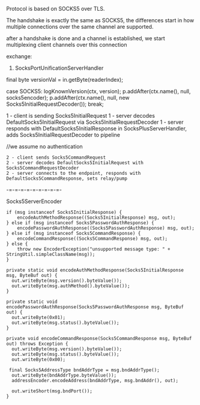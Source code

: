 Protocol is based on SOCKS5 over TLS.


The handshake is exactly the same as SOCKS5, the differences start in how multiple connections over the same channel are supported.

after a handshake is done and a channel is established, we start multiplexing client channels over this connection

exchange:

1) SocksPortUnificationServerHandler

final byte versionVal = in.getByte(readerIndex);

case SOCKS5:
	logKnownVersion(ctx, version);
	p.addAfter(ctx.name(), null, socks5encoder);
	p.addAfter(ctx.name(), null, new Socks5InitialRequestDecoder());
	break;

1 - client is sending Socks5InitialRequest
1 - server decodes DefaultSocks5InitialRequest via Socks5InitialRequestDecoder
1 - server responds with DefaultSocks5InitialResponse in SocksPlusServerHandler, adds Socks5InitialRequestDecoder to pipeline

//we assume no authentication
```
2 - client sends Socks5CommandRequest
2 - server decodes DefaultSocks5InitialRequest with Socks5CommandRequestDecoder
2 - server connects to the endpoint, responds with DefaultSocks5CommandResponse, sets relay/pump
```
-=-=-=-=-=-=-=-=-=-

Socks5ServerEncoder
```
if (msg instanceof Socks5InitialResponse) {
    encodeAuthMethodResponse((Socks5InitialResponse) msg, out);
} else if (msg instanceof Socks5PasswordAuthResponse) {
    encodePasswordAuthResponse((Socks5PasswordAuthResponse) msg, out);
} else if (msg instanceof Socks5CommandResponse) {
    encodeCommandResponse((Socks5CommandResponse) msg, out);
} else {
    throw new EncoderException("unsupported message type: " + StringUtil.simpleClassName(msg));
}
```

```
private static void encodeAuthMethodResponse(Socks5InitialResponse msg, ByteBuf out) {  
  out.writeByte(msg.version().byteValue());  
  out.writeByte(msg.authMethod().byteValue());  
}
```

```  
private static void encodePasswordAuthResponse(Socks5PasswordAuthResponse msg, ByteBuf out) {  
  out.writeByte(0x01);  
  out.writeByte(msg.status().byteValue());  
}  
```

```  
private void encodeCommandResponse(Socks5CommandResponse msg, ByteBuf out) throws Exception {  
  out.writeByte(msg.version().byteValue());  
  out.writeByte(msg.status().byteValue());  
  out.writeByte(0x00);  
  
 final Socks5AddressType bndAddrType = msg.bndAddrType();  
  out.writeByte(bndAddrType.byteValue());  
  addressEncoder.encodeAddress(bndAddrType, msg.bndAddr(), out);  
  
  out.writeShort(msg.bndPort());  
}
```